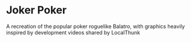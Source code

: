 # Joker Poker
A recreation of the popular poker roguelike Balatro, with graphics heavily inspired by development videos shared by LocalThunk
